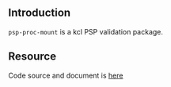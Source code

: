 ## Introduction

`psp-proc-mount` is a kcl PSP validation package.

## Resource

Code source and document is [here](https://github.com/kcl-lang/artifacthub/tree/main/psp-proc-mount)
